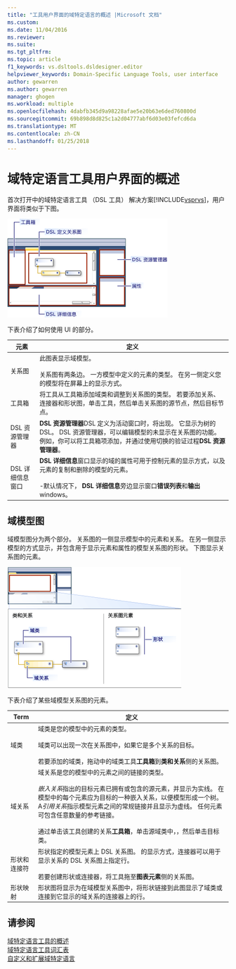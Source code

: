 ```yaml
---
title: "工具用户界面的域特定语言的概述 |Microsoft 文档"
ms.custom: 
ms.date: 11/04/2016
ms.reviewer: 
ms.suite: 
ms.tgt_pltfrm: 
ms.topic: article
f1_keywords: vs.dsltools.dsldesigner.editor
helpviewer_keywords: Domain-Specific Language Tools, user interface
author: gewarren
ms.author: gewarren
manager: ghogen
ms.workload: multiple
ms.openlocfilehash: 4dabfb345d9a98228afae5e20b63e6ded760800d
ms.sourcegitcommit: 69b898d8d825c1a2d04777abf6d03e03fefcd6da
ms.translationtype: MT
ms.contentlocale: zh-CN
ms.lasthandoff: 01/25/2018
---
```

# <a name="overview-of-the-domain-specific-language-tools-user-interface"></a>域特定语言工具用户界面的概述
首次打开中的域特定语言工具 （DSL 工具） 解决方案[!INCLUDE[vsprvs](../code-quality/includes/vsprvs_md.md)]，用户界面将类似于下图。  
  
 ![dsl 设计器](../modeling/media/dsl_designer.png "dsl_designer")  
  
 下表介绍了如何使用 UI 的部分。  
  
|**元素**|**定义**|  
|-----------------|--------------------|  
|关系图|此图表显示域模型。<br /><br /> 关系图有两条边。 一方模型中定义的元素的类型。 在另一侧定义您的模型将在屏幕上的显示方式。|  
|工具箱|将工具从工具箱添加域类和调整到关系图的类型。 若要添加关系、 连接器和形状图，单击工具，然后单击关系图的源节点，然后目标节点。|  
|DSL 资源管理器|**DSL 资源管理器**DSL 定义为活动窗口时，将出现。 它显示为树的 DSL。 DSL 资源管理器，可以编辑模型的未显示在关系图的功能。 例如，你可以将工具箱项添加，并通过使用切换的验证过程**DSL 资源管理器**。|  
|DSL 详细信息窗口|**DSL 详细信息**窗口显示的域的属性可用于控制元素的显示方式，以及元素的复制和删除的模型的元素。<br /><br /> -默认情况下， **DSL 详细信息**旁边显示窗口**错误列表**和**输出**windows。|  
  
## <a name="the-domain-model-diagram"></a>域模型图  
 域模型图分为两个部分。 关系图的一侧显示模型中的元素和关系。 在另一侧显示模型的方式显示，并包含用于显示元素和属性的模型关系图的形状。 下图显示关系图的元素。  
  
 ![具有泳道的 dsl 设计器](../modeling/media/dsl_desinger.png "dsl_desinger")  
  
 下表介绍了某些域模型关系图的元素。  
  
|**Term**|**定义**|  
|--------------|--------------------|  
|域类|域类是您的模型中的元素的类型。<br /><br /> 域类可以出现一次在关系图中，如果它是多个关系的目标。<br /><br /> 若要添加的域类，拖动中的域类工具**工具箱**到**类和关系**侧的关系图。|  
|域关系|域关系是您的模型中的元素之间的链接的类型。<br /><br /> *嵌入关系*指出的目标元素已拥有或包含的源元素，并显示为实线。 在模型中的每个元素应为目标的一种嵌入关系，以便模型形成一个树。 A*引用关系*指示模型元素之间的常规链接并且显示为虚线。 任何元素可包含任意数量的参考链接。<br /><br /> 通过单击该工具创建的关系**工具箱**，单击源域类中，，然后单击目标类。|  
|形状和连接符|形状指定的模型元素上 DSL 关系图。 的显示方式，连接器可以用于显示关系的 DSL 关系图上指定行。<br /><br /> 若要创建形状或连接器，将工具拖至**图表元素**侧的关系图。|  
|形状映射|形状图将显示为在域模型关系图中，将形状链接到此图显示了域类或连接到它显示的域关系的连接器上的行。|  
  
## <a name="see-also"></a>请参阅  
 [域特定语言工具的概述](../modeling/overview-of-domain-specific-language-tools.md)   
 [域特定语言工具词汇表](http://msdn.microsoft.com/ca5e84cb-a315-465c-be24-76aa3df276aa)   
 [自定义和扩展域特定语言](../modeling/customizing-and-extending-a-domain-specific-language.md)